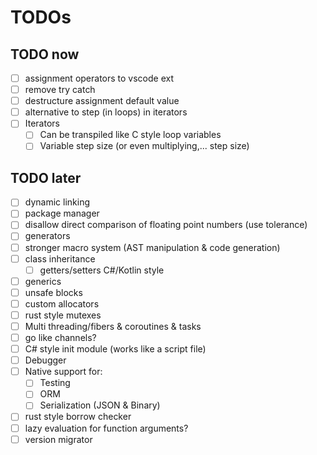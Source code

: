 # TODOs

## TODO now

- [ ] assignment operators to vscode ext
- [ ] remove try catch
- [ ] destructure assignment default value
- [ ] alternative to step (in loops) in iterators
- [ ] Iterators
  - [ ] Can be transpiled like C style loop variables
  - [ ] Variable step size (or even multiplying,... step size)

## TODO later

- [ ] dynamic linking
- [ ] package manager
- [ ] disallow direct comparison of floating point numbers (use tolerance)
- [ ] generators
- [ ] stronger macro system (AST manipulation & code generation)
- [ ] class inheritance
  - [ ] getters/setters C#/Kotlin style
- [ ] generics
- [ ] unsafe blocks
- [ ] custom allocators
- [ ] rust style mutexes
- [ ] Multi threading/fibers & coroutines & tasks
- [ ] go like channels?
- [ ] C# style init module (works like a script file)
- [ ] Debugger
- [ ] Native support for:
  - [ ] Testing
  - [ ] ORM
  - [ ] Serialization (JSON & Binary)
- [ ] rust style borrow checker
- [ ] lazy evaluation for function arguments?
- [ ] version migrator
